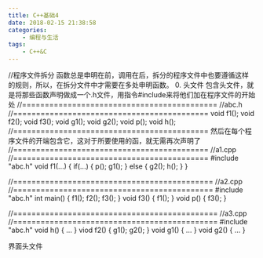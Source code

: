 ```yaml
---
title: C++基础4
date: 2018-02-15 21:38:58
categories: 
    - 编程与生活
tags: 
    - C++&C
---
```


//程序文件拆分
函数总是申明在前，调用在后，拆分的程序文件中也要遵循这样的规则，所以，在拆分文件中才需要在多处申明函数。
0. 头文件
包含头文件，就是将那些函数声明做成一个.h文件，用指令#include来将他们加在程序文件的开始处
//===========================================
//abc.h
//===========================================
void f1();
void f2();
void f3();
void g1();
void g2();
void p();
void h();
//===========================================
然后在每个程序文件的开端包含它，这对于所要使用的函，就无需再次声明了
//===========================================
//a1.cpp
//===========================================
#include "abc.h"
void f1(...)
{
	if(...)
	{
		p();
		g1();
	}
	else
	{
		g2();
		h();
	}
}

//============================================
//a2.cpp
//============================================
#include "abc.h"
int main()
{
	f1();
	f2();
	f3();
}
void f3()
{
	f1();
}
void p()
{
	f3();
}

//=============================================
//a3.cpp
//=============================================
#include "abc.h"
void h()
{
	...
}
viod f2()
{
	g1();
	g2();
}
void g1()
{
	...
}
void g2()
{
	...
}

界面头文件